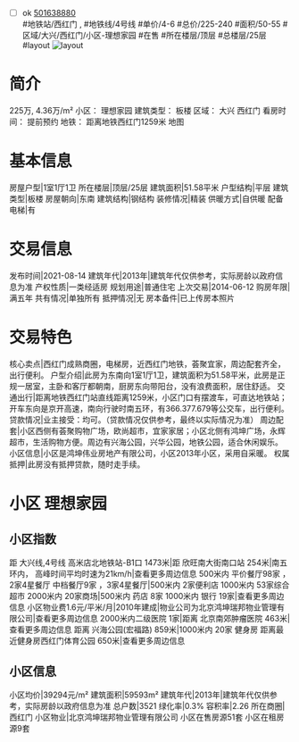 - [ ] ok [501638880](https://bj.5i5j.com/ershoufang/501638880.html)  
 #地铁站/西红门 ,  #地铁线/4号线
#单价/4-6 #总价/225-240 #面积/50-55   #区域/大兴/西红门/小区-理想家园 #在售 #所在楼层/顶层 #总楼层/25层 #layout 
![layout](http://image2a.5i5j.com/bdir/layout/8105a025c651407489175fa2f9f6e488.jpg_P5.jpg) 
# 简介 
 225万,  4.36万/m² 
小区： 理想家园
建筑类型： 板楼
区域： 大兴 西红门
看房时间： 提前预约
地铁： 距离地铁西红门1259米 地图
# 基本信息 
 房屋户型|1室1厅1卫
所在楼层|顶层/25层
建筑面积|51.58平米
户型结构|平层
建筑类型|板楼
房屋朝向|东南
建筑结构|钢结构
装修情况|精装
供暖方式|自供暖
配备电梯|有
# 交易信息 
 发布时间|2021-08-14
建筑年代|2013年|建筑年代仅供参考，实际房龄以政府信息为准
产权性质|一类经适房
规划用途|普通住宅
上次交易|2014-06-12
购房年限|满五年
共有情况|单独所有
抵押情况|无
房本备件|已上传房本照片
# 交易特色 
 核心卖点|西红门成熟商圈，电梯房，近西红门地铁，荟聚宜家，周边配套齐全，出行便利。
户型介绍|此房为东南向1室1厅1卫，建筑面积为51.58平米，此房是正规一居室，主卧和客厅都朝南，厨房东向带阳台，没有浪费面积，居住舒适。
交通出行|距离地铁西红门站直线距离1259米，小区门口有摆渡车，可直达地铁站；开车东向是京开高速，南向行驶时南五环，有366.377.679等公交车，出行便利。
贷款情况|业主接受：均可。（贷款情况仅供参考，最终以实际情况为准）
周边配套|小区西侧有荟聚购物广场，欧尚超市，宜家家居；小区北侧有鸿坤广场，永辉超市，生活购物方便。周边有兴海公园，兴华公园，地铁公园，适合休闲娱乐。
小区信息|小区是鸿坤伟业房地产有限公司，小区2013年小区，采用自采暖。
权属抵押|此房没有抵押贷款，随时走手续。
# 小区 理想家园
## 小区指数 
 距 大兴线,4号线 高米店北地铁站-B1口 1473米|距 欣旺南大街南口站 254米|南五环内， 高峰时间平均时速为21km/h|查看更多周边信息
500米内 平价餐厅98家 ，2家4星餐厅
中档餐厅9家 ，3家4星餐厅|500米内 2家便利店
1000米内 53家综合超市
2000米内 20家商场|500米内 药店 8家
1000米内 银行 19家|查看更多周边信息
小区物业费1.6元/平米/月|2010年建成|物业公司为北京鸿坤瑞邦物业管理有限公司|查看更多周边信息
2000米内二级医院 1家|距离 北京南郊肿瘤医院  463米|查看更多周边信息
距离 兴海公园(宏福路) 859米|1000米内 20家 健身房
距离最近健身房西红门体育公园 650米|查看更多周边信息
## 小区信息 
 小区均价|39294元/m²
建筑面积|59593m²
建筑年代|2013年|建筑年代仅供参考，实际房龄以政府信息为准
总户数|3521
绿化率|0.3%
容积率|2.26
所在商圈|西红门
小区物业|北京鸿坤瑞邦物业管理有限公司
小区在售房源51套
小区在租房源9套

